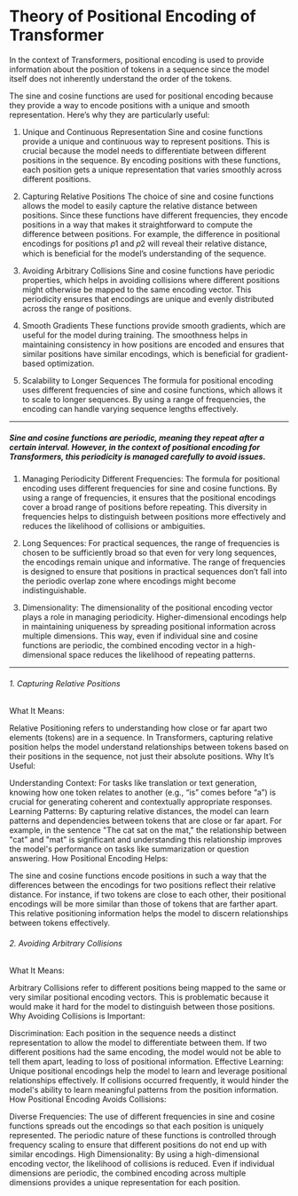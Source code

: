 # Theory of Positional Encoding of Transformer


In the context of Transformers, positional encoding is used to provide information about the position of tokens in a sequence since the model itself does not inherently understand the order of the tokens.

The sine and cosine functions are used for positional encoding because they provide a way to encode positions with a unique and smooth representation. Here’s why they are particularly useful:

1. Unique and Continuous Representation
Sine and cosine functions provide a unique and continuous way to represent positions. This is crucial because the model needs to differentiate between different positions in the sequence. By encoding positions with these functions, each position gets a unique representation that varies smoothly across different positions.

2. Capturing Relative Positions
The choice of sine and cosine functions allows the model to easily capture the relative distance between positions. Since these functions have different frequencies, they encode positions in a way that makes it straightforward to compute the difference between positions. For example, the difference in positional encodings for positions 𝑝1 and 𝑝2 will reveal their relative distance, which is beneficial for the model’s understanding of the sequence.

3. Avoiding Arbitrary Collisions
Sine and cosine functions have periodic properties, which helps in avoiding collisions where different positions might otherwise be mapped to the same encoding vector. This periodicity ensures that encodings are unique and evenly distributed across the range of positions.

4. Smooth Gradients
These functions provide smooth gradients, which are useful for the model during training. The smoothness helps in maintaining consistency in how positions are encoded and ensures that similar positions have similar encodings, which is beneficial for gradient-based optimization.

5. Scalability to Longer Sequences
The formula for positional encoding uses different frequencies of sine and cosine functions, which allows it to scale to longer sequences. By using a range of frequencies, the encoding can handle varying sequence lengths effectively.

---
##### Sine and cosine functions are periodic, meaning they repeat after a certain interval. However, in the context of positional encoding for Transformers, this periodicity is managed carefully to avoid issues.

1) Managing Periodicity
Different Frequencies: The formula for positional encoding uses different frequencies for sine and cosine functions. By using a range of frequencies, it ensures that the positional encodings cover a broad range of positions before repeating. This diversity in frequencies helps to distinguish between positions more effectively and reduces the likelihood of collisions or ambiguities.

2) Long Sequences: For practical sequences, the range of frequencies is chosen to be sufficiently broad so that even for very long sequences, the encodings remain unique and informative. The range of frequencies is designed to ensure that positions in practical sequences don’t fall into the periodic overlap zone where encodings might become indistinguishable.

3) Dimensionality: The dimensionality of the positional encoding vector plays a role in managing periodicity. Higher-dimensional encodings help in maintaining uniqueness by spreading positional information across multiple dimensions. This way, even if individual sine and cosine functions are periodic, the combined encoding vector in a high-dimensional space reduces the likelihood of repeating patterns.

---

###### 1. Capturing Relative Positions
What It Means:

Relative Positioning refers to understanding how close or far apart two elements (tokens) are in a sequence. In Transformers, capturing relative position helps the model understand relationships between tokens based on their positions in the sequence, not just their absolute positions.
Why It’s Useful:

Understanding Context: For tasks like translation or text generation, knowing how one token relates to another (e.g., “is” comes before “a”) is crucial for generating coherent and contextually appropriate responses.
Learning Patterns: By capturing relative distances, the model can learn patterns and dependencies between tokens that are close or far apart. For example, in the sentence "The cat sat on the mat," the relationship between "cat" and "mat" is significant and understanding this relationship improves the model's performance on tasks like summarization or question answering.
How Positional Encoding Helps:

The sine and cosine functions encode positions in such a way that the differences between the encodings for two positions reflect their relative distance. For instance, if two tokens are close to each other, their positional encodings will be more similar than those of tokens that are farther apart. This relative positioning information helps the model to discern relationships between tokens effectively.


###### 2. Avoiding Arbitrary Collisions
What It Means:

Arbitrary Collisions refer to different positions being mapped to the same or very similar positional encoding vectors. This is problematic because it would make it hard for the model to distinguish between those positions.
Why Avoiding Collisions is Important:

Discrimination: Each position in the sequence needs a distinct representation to allow the model to differentiate between them. If two different positions had the same encoding, the model would not be able to tell them apart, leading to loss of positional information.
Effective Learning: Unique positional encodings help the model to learn and leverage positional relationships effectively. If collisions occurred frequently, it would hinder the model's ability to learn meaningful patterns from the position information.
How Positional Encoding Avoids Collisions:

Diverse Frequencies: The use of different frequencies in sine and cosine functions spreads out the encodings so that each position is uniquely represented. The periodic nature of these functions is controlled through frequency scaling to ensure that different positions do not end up with similar encodings.
High Dimensionality: By using a high-dimensional encoding vector, the likelihood of collisions is reduced. Even if individual dimensions are periodic, the combined encoding across multiple dimensions provides a unique representation for each position.
